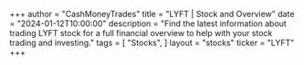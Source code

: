+++
author = "CashMoneyTrades"
title = "LYFT | Stock and Overview"
date = "2024-01-12T10:00:00"
description = "Find the latest information about trading LYFT stock for a full financial overview to help with your stock trading and investing."
tags = [
   "Stocks",
]
layout = "stocks"
ticker = "LYFT"
+++
